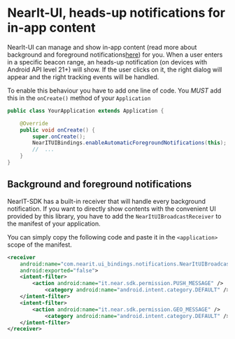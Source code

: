 # NearIt-UI, heads-up notifications for in-app content
NearIt-UI can manage and show in-app content (read more about background and foreground notifications[here](http://nearit-android.readthedocs.io/en/latest/in-app-content/))
for you. When a user enters in a specific beacon range, an heads-up notification (on devices with Android API level 21+) will show. If the user clicks on it, the right dialog will appear and the right tracking events will be handled.

To enable this behaviour you have to add one line of code.
You *MUST* add this in the `onCreate()` method of your `Application`

```java
public class YourApplication extends Application {

    @Override
    public void onCreate() {
        super.onCreate();
        NearITUIBindings.enableAutomaticForegroundNotifications(this);
        //  ...
    }
}
```


## Background and foreground notifications

NearIT-SDK has a built-in receiver that will handle every background notification.
If you want to directly show contents with the convenient UI provided by this library, you have to add the `NearItUIBroadcastReceiver` to the manifest of your application.

You can simply copy the following code and paste it in the `<application>` scope of the manifest.

```xml
<receiver
    android:name="com.nearit.ui_bindings.notifications.NearItUIBroadcastReceiver"
    android:exported="false">
    <intent-filter>
        <action android:name="it.near.sdk.permission.PUSH_MESSAGE" />
            <category android:name="android.intent.category.DEFAULT" />
    </intent-filter>
    <intent-filter>
        <action android:name="it.near.sdk.permission.GEO_MESSAGE" />
            <category android:name="android.intent.category.DEFAULT" />
    </intent-filter>
</receiver>
```
